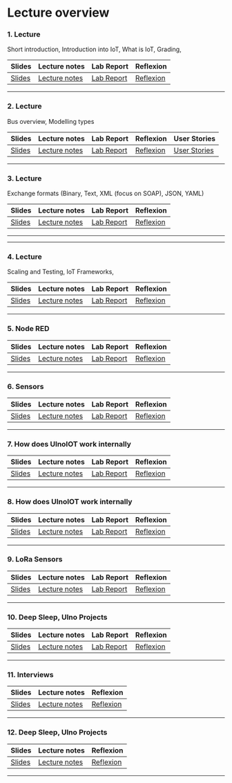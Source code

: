 # Lecture overview
### 1. Lecture
Short introduction, Introduction into IoT, What is IoT, Grading, 

| Slides  | Lecture notes | Lab Report | Reflexion |
| ------------- | ------------- | ------------- | ------------- |
| [Slides](https://ulno.net/teaching/iot/intro/01.pdf)  | [Lecture notes](https://github.com/scratcher221/iot_portfolio/blob/master/roman/1_lecture.md)  | [Lab Report](https://github.com/scratcher221/iot_portfolio/blob/master/team/1/lab.md)  | [Reflexion](https://github.com/scratcher221/iot_portfolio/blob/master/roman/1_reflexion.md)  |

---

### 2. Lecture
Bus overview, Modelling types

| Slides  | Lecture notes | Lab Report | Reflexion | User Stories |
| ------------- | ------------- | ------------- | ------------- | ------------- |
| [Slides](https://ulno.net/teaching/iot/intro/02.pdf)  | [Lecture notes](https://github.com/scratcher221/iot_portfolio/blob/master/roman/2_lecture.md)  | [Lab Report](https://github.com/scratcher221/iot_portfolio/blob/master/team/2/lab.md)  | [Reflexion](https://github.com/scratcher221/iot_portfolio/blob/master/roman/2_reflexion.md)  | [User Stories](https://github.com/scratcher221/iot_portfolio/blob/master/team/2/stories.md)  |

---

### 3. Lecture
Exchange formats (Binary, Text, XML (focus on SOAP), JSON, YAML)

| Slides  | Lecture notes | Lab Report | Reflexion |
| ------------- | ------------- | ------------- | ------------- |
| [Slides](https://ulno.net/teaching/iot/intro/03.pdf)  | [Lecture notes](https://github.com/scratcher221/iot_portfolio/blob/master/roman/3_lecture.md)  | [Lab Report](https://github.com/scratcher221/iot_portfolio/blob/master/team/3/lab.md)  | [Reflexion](https://github.com/scratcher221/iot_portfolio/blob/master/roman/3_reflexion.md)  |

---

---

### 4. Lecture
Scaling and Testing, IoT Frameworks,

| Slides  | Lecture notes | Lab Report | Reflexion |
| ------------- | ------------- | ------------- | ------------- |
| [Slides](https://ulno.net/teaching/iot/intro/04.pdf)  | [Lecture notes](https://github.com/scratcher221/iot_portfolio/blob/master/roman/4_lecture.md)  | [Lab Report](https://github.com/scratcher221/iot_portfolio/blob/master/team/4/lab.md)  | [Reflexion](https://github.com/scratcher221/iot_portfolio/blob/master/roman/4_reflexion.md)  |

---

### 5. Node RED

| Slides  | Lecture notes | Lab Report | Reflexion |
| ------------- | ------------- | ------------- | ------------- |
| [Slides](https://ulno.net/teaching/iot/intro/05.pdf)  | [Lecture notes](https://github.com/scratcher221/iot_portfolio/blob/master/roman/5_lecture.md)  | [Lab Report](https://github.com/scratcher221/iot_portfolio/blob/master/team/4/lab.md)  | [Reflexion](https://github.com/scratcher221/iot_portfolio/blob/master/roman/5_reflexion.md)  |

---

### 6. Sensors

| Slides  | Lecture notes | Lab Report | Reflexion |
| ------------- | ------------- | ------------- | ------------- |
| [Slides](https://ulno.net/teaching/iot/intro/06.pdf)  | [Lecture notes](https://github.com/scratcher221/iot_portfolio/blob/master/roman/6_lecture.md)  | [Lab Report](https://github.com/scratcher221/iot_portfolio/blob/master/team/6/lab.md)  | [Reflexion](https://github.com/scratcher221/iot_portfolio/blob/master/roman/6_reflexion.md)  |

---

### 7. How does UlnoIOT work internally

| Slides  | Lecture notes | Lab Report | Reflexion |
| ------------- | ------------- | ------------- | ------------- |
| [Slides](https://ulno.net/teaching/iot/intro/07.pdf)  | [Lecture notes](https://github.com/scratcher221/iot_portfolio/blob/master/roman/7_lecture.md)  | [Lab Report](https://github.com/scratcher221/iot_portfolio/blob/master/team/7/lab.md)  | [Reflexion](https://github.com/scratcher221/iot_portfolio/blob/master/roman/7_reflexion.md)  |

---

### 8. How does UlnoIOT work internally

| Slides  | Lecture notes | Lab Report | Reflexion |
| ------------- | ------------- | ------------- | ------------- |
| [Slides](https://ulno.net/teaching/iot/intro/08.pdf)  | [Lecture notes](https://github.com/scratcher221/iot_portfolio/blob/master/roman/8_lecture.md)  | [Lab Report](https://github.com/scratcher221/iot_portfolio/blob/master/team/8/lab.md)  | [Reflexion](https://github.com/scratcher221/iot_portfolio/blob/master/roman/8_reflexion.md)  |

---

### 9. LoRa Sensors

| Slides  | Lecture notes | Lab Report | Reflexion |
| ------------- | ------------- | ------------- | ------------- |
| [Slides](https://ulno.net/teaching/iot/intro/09.pdf)  | [Lecture notes](https://github.com/scratcher221/iot_portfolio/blob/master/roman/9_lecture.md)  | [Lab Report](https://github.com/scratcher221/iot_portfolio/blob/master/team/9/lab.md)  | [Reflexion](https://github.com/scratcher221/iot_portfolio/blob/master/roman/9_reflexion.md)  |

---

### 10. Deep Sleep, Ulno Projects

| Slides  | Lecture notes | Lab Report | Reflexion |
| ------------- | ------------- | ------------- | ------------- |
| [Slides](https://ulno.net/teaching/iot/intro/10.pdf)  | [Lecture notes](https://github.com/scratcher221/iot_portfolio/blob/master/roman/10_lecture.md)  | [Lab Report](https://github.com/scratcher221/iot_portfolio/blob/master/team/10/lab.md)  | [Reflexion](https://github.com/scratcher221/iot_portfolio/blob/master/roman/10_reflexion.md)  |

---


### 11. Interviews

| Slides  | Lecture notes | Reflexion |
| ------------- | ------------- | ------------- |
| [Slides](https://ulno.net/teaching/iot/intro/11.pdf)  | [Lecture notes](https://github.com/scratcher221/iot_portfolio/blob/master/roman/11_lecture.md)  | [Reflexion](https://github.com/scratcher221/iot_portfolio/blob/master/roman/11_reflexion.md)  |

---


### 12. Deep Sleep, Ulno Projects

| Slides  | Lecture notes | Reflexion |
| ------------- | ------------- | ------------- |
| [Slides](https://ulno.net/teaching/iot/intro/12.pdf)  | [Lecture notes](https://github.com/scratcher221/iot_portfolio/blob/master/roman/12_lecture.md)  | [Reflexion](https://github.com/scratcher221/iot_portfolio/blob/master/roman/12_reflexion.md)  |

---